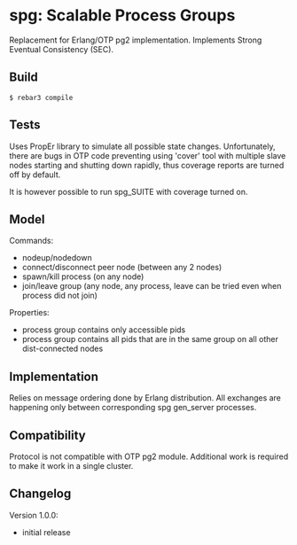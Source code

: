 spg: Scalable Process Groups
=====

Replacement for Erlang/OTP pg2 implementation.
Implements Strong Eventual Consistency (SEC).

Build
-----

    $ rebar3 compile

Tests
-----
Uses PropEr library to simulate all possible state changes. Unfortunately, there are bugs in OTP code
preventing using 'cover' tool with multiple slave nodes starting and shutting down rapidly, thus 
coverage reports are turned off by default.

It is however possible to run spg_SUITE with coverage turned on.

Model
-----

Commands:
 * nodeup/nodedown
 * connect/disconnect peer node (between any 2 nodes)
 * spawn/kill process (on any node)
 * join/leave group (any node, any process, leave can be tried even when process did not join)
 
Properties:
 * process group contains only accessible pids
 * process group contains all pids that are in the same 
     group on all other dist-connected nodes

Implementation
--------------
Relies on message ordering done by Erlang distribution. All exchanges are happening only between
corresponding spg gen_server processes.

Compatibility
-------------
Protocol is not compatible with OTP pg2 module. Additional work is
required to make it work in a single cluster.

Changelog
---------
Version 1.0.0:
 - initial release

